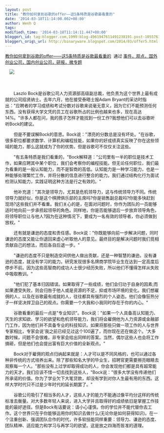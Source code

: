 ```yaml
--- 
layout: post 
title: "教你如何拿到谷歌的offer——这5条特质是谷歌最看重的" 
date: '2014-03-18T11:14:00.002+08:00' 
author: Wenh Q
tags:
modified\_time: '2014-03-18T11:14:11.447+08:00' 
blogger\_id: tag:blogger.com,1999:blog-4961947611491238191.post-1055761283128360727
blogger\_orig\_url: http://binaryware.blogspot.com/2014/03/offer5.html
---
```

[教你如何拿到谷歌的offer——这5条特质是谷歌最看重的](http://www.kuailiyu.com/article/8800.html)  通过
[事件，观点，国外创业公司，国内创业公司，研报，微专题](http://www.kuailiyu.com/)





　![](https://images-blogger-opensocial.googleusercontent.com/gadgets/proxy?url=http%3A%2F%2Fwww.kuailiyu.com%2Fuploadfile%2F2014%2F0318%2F20140318082945298.jpg&container=blogger&gadget=a&rewriteMime=image%2F*)



　



　　Laszlo
Bock是谷歌公司人力资源部高级副总裁，他负责为这个世界上最有成就的公司招贤纳士。去年六月，他在接受泰晤士报Adam
Bryant的采访时指出："应聘者的学习成绩和考试分数对谷歌来说毫无意义，因为它们不能预测任何东西。没有获得大学文凭的员工在谷歌所占的比例也越来也多，现在高达14%。"许多人都在问，我的孩子怎样才能找到一份工作?我想他们可以去谷歌听听Bock的建议。



　　但是不要误解Bock的意思。Bock说："漂亮的分数总是没有坏处。"在谷歌，很多职位都要求数学、计算机和编程技能，如果你的好成绩真实反映了你在这些领域的能力，那么这就成为了你的优势。但是谷歌可不仅仅关注这些。



　　"有五条特质是我们看重的，"Bock解释道："公司里有一半的职位是技术工作，如果应聘其中某个职位，我们会考察你的编程技能。但无论任何职位，我们最为看重的是一般认知能力，而不是智商的高低。认知能力是一种学习能力，也是一种能够处理繁忙工作，并将分散的信息进行整合的能力。我们通过结构化行为面试检测认知能力，实践证明这种方法是行之有效的。"



　　他补充道："其次是领导力，尤其是危机领导力，这与传统领导力不同。传统领导力就好似，你是这个棋牌俱乐部的主席吗?你是销售副总裁吗?你能多快赶到现场?这些我们并不看重。我们关心的是，在面对问题时，你作为团队的一员能够适时地向前一步承担起领导的角色。同样地，你是否能够退后一步放弃领导角色，将领导职位让与他人?因为在这种情况下，要成为一名有效的领导者，你必须做到放权。"



　　还有就是谦逊的态度和责任感。Bock说："你既能够向前一步解决问题，同时谦逊的态度又能让你退回来虚心听取他人的意见。最终目的是解决问题时我们竞相贡献自己的想法，而后各自后退一步。"



　　"谦逊的态度不只是制造空间供他人做出贡献，还是一种智慧的谦逊。没有谦逊的态度，就没有学习的能力。研究发现很多名牌商学院毕业生在达到一定高度后停步不前。因为这些高智商的成功人士很少经历失败，所以他们不懂得怎样从失败中吸取教训。"



　　"他们犯了基本归因错误。如果取得了一些成绩，他们会归功于自身的因素;而如果遭受失败，则会归咎于他人或是资源的不足，抑或市场环境的变化。我们想雇佣的人，以及在谷歌最有成就的人，往往都具有强烈的个人姿态。他们会像狂热分子一样坚决捍卫自己的观点。你需要一个大我和小我同时存在于你的内心。"



　　谷歌看重的最后一点是"专业知识"。Bock说："如果一个人具备高认知能力、天生的求知欲、学习的欲望和危机领导能力，我们将会雇佣他为人力资源或金融部门工作，因为他们并不具备专业的科技知识。如果将那些只做一项工作的人与世界专家相比，专家会说'我之前已经见过这个100遍了，而你现在还在做这个。'大多数时候，问题不会很难，非专家会给出同样的答案。当然，偶尔这些人也会将工作搞砸，但是他们也会提出富有巨大价值的全新观点。"



　　Bock对于雇佣的观点归纳起来就是：人才可以是不同风格的，也可以通过各种非传统的方式培养出来。除了那些知名大学的毕业生，招聘官更需要擦亮眼睛去观察每一个人。"那些没有上过学却取得成功的人，你会发现他们都是具有超常能力的天才。我们应该不惜一切去找到这些人，"Bock说："很多大学没有传递他们所承诺的价值。你为了学业欠下大笔贷款，却没有学到对你人生最有用的东西。这样大学时代只不过是少年时代的延长期罢了。"



　　谷歌公司吸引了相当多的人才，这些人才的能力不能通过像平均分这样的传统标准去衡量。对大多数年轻人来说，进入大学并且取得好的成绩依旧是掌握工作技能的最好途径。但是Bock有话要说：请小心谨慎。你的学位并不能代替你去工作。这个世界只在乎你能够运用你的知识去做什么(无论你是如何获得知识)。在一个注重创新、强调团队合作的时代，许多软技能同样重要：领导力、谦逊的态度、团队精神、适应能力和学习与再学习的欲望。这是放之四海而皆准的道理。
